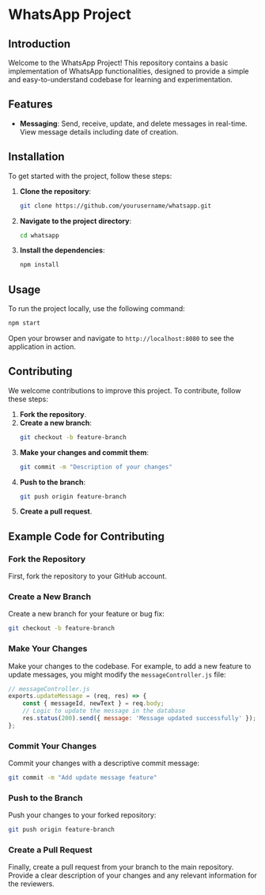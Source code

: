 # WhatsApp Project

## Introduction
Welcome to the WhatsApp Project! This repository contains a basic implementation of WhatsApp functionalities, designed to provide a simple and easy-to-understand codebase for learning and experimentation.

## Features
- **Messaging**: Send, receive, update, and delete messages in real-time. View message details including date of creation.

## Installation
To get started with the project, follow these steps:

1. **Clone the repository**:
    ```bash
    git clone https://github.com/yourusername/whatsapp.git
    ```
2. **Navigate to the project directory**:
    ```bash
    cd whatsapp
    ```
3. **Install the dependencies**:
    ```bash
    npm install
    ```

## Usage
To run the project locally, use the following command:
```bash
npm start
```
Open your browser and navigate to `http://localhost:8080` to see the application in action.

## Contributing
We welcome contributions to improve this project. To contribute, follow these steps:

1. **Fork the repository**.
2. **Create a new branch**:
    ```bash
    git checkout -b feature-branch
    ```
3. **Make your changes and commit them**:
    ```bash
    git commit -m "Description of your changes"
    ```
4. **Push to the branch**:
    ```bash
    git push origin feature-branch
    ```
5. **Create a pull request**.

## Example Code for Contributing

### Fork the Repository
First, fork the repository to your GitHub account.

### Create a New Branch
Create a new branch for your feature or bug fix:
```bash
git checkout -b feature-branch
```

### Make Your Changes
Make your changes to the codebase. For example, to add a new feature to update messages, you might modify the `messageController.js` file:
```javascript
// messageController.js
exports.updateMessage = (req, res) => {
    const { messageId, newText } = req.body;
    // Logic to update the message in the database
    res.status(200).send({ message: 'Message updated successfully' });
};
```

### Commit Your Changes
Commit your changes with a descriptive commit message:
```bash
git commit -m "Add update message feature"
```

### Push to the Branch
Push your changes to your forked repository:
```bash
git push origin feature-branch
```

### Create a Pull Request
Finally, create a pull request from your branch to the main repository. Provide a clear description of your changes and any relevant information for the reviewers.


